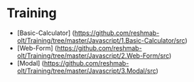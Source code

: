 
# Training

* [Basic-Calculator] (https://github.com/reshmab-olt/Training/tree/master/Javascript/1.Basic-Calculator/src)
* [Web-Form] (https://github.com/reshmab-olt/Training/tree/master/Javascript/2.Web-Form/src)
* [Modal] (https://github.com/reshmab-olt/Training/tree/master/Javascript/3.Modal/src)
